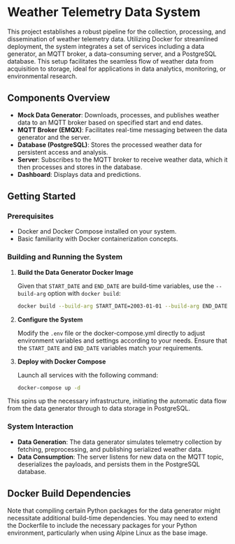 # Weather Telemetry Data System

This project establishes a robust pipeline for the collection, processing, and dissemination of weather telemetry data. Utilizing Docker for streamlined deployment, the system integrates a set of services including a data generator, an MQTT broker, a data-consuming server, and a PostgreSQL database. This setup facilitates the seamless flow of weather data from acquisition to storage, ideal for applications in data analytics, monitoring, or environmental research.

## Components Overview

- **Mock Data Generator**: Downloads, processes, and publishes weather data to an MQTT broker based on specified start and end dates.
- **MQTT Broker (EMQX)**: Facilitates real-time messaging between the data generator and the server.
- **Database (PostgreSQL)**: Stores the processed weather data for persistent access and analysis.
- **Server**: Subscribes to the MQTT broker to receive weather data, which it then processes and stores in the database.
- **Dashboard**: Displays data and predictions.

## Getting Started

### Prerequisites

- Docker and Docker Compose installed on your system.
- Basic familiarity with Docker containerization concepts.

### Building and Running the System

1. **Build the Data Generator Docker Image**

   Given that `START_DATE` and `END_DATE` are build-time variables, use the `--build-arg` option with `docker build`:

   ```bash
   docker build --build-arg START_DATE=2003-01-01 --build-arg END_DATE=2024-01-01 -t data-generator:latest .
   ```

2. **Configure the System**

   Modify the `.env` file or the docker-compose.yml directly to adjust environment variables and settings according to your needs. Ensure that the `START_DATE` and `END_DATE` variables match your requirements.

3. **Deploy with Docker Compose**

   Launch all services with the following command:

   ```bash
   docker-compose up -d
   ```

This spins up the necessary infrastructure, initiating the automatic data flow from the data generator through to data storage in PostgreSQL.

### System Interaction

- **Data Generation**: The data generator simulates telemetry collection by fetching, preprocessing, and publishing serialized weather data.
- **Data Consumption**: The server listens for new data on the MQTT topic, deserializes the payloads, and persists them in the PostgreSQL database.

## Docker Build Dependencies

Note that compiling certain Python packages for the data generator might necessitate additional build-time dependencies. You may need to extend the Dockerfile to include the necessary packages for your Python environment, particularly when using Alpine Linux as the base image.
